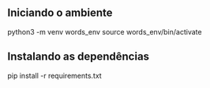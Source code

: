## Iniciando o ambiente
python3 -m venv words_env 
source words_env/bin/activate

## Instalando as dependências
pip install -r requirements.txt